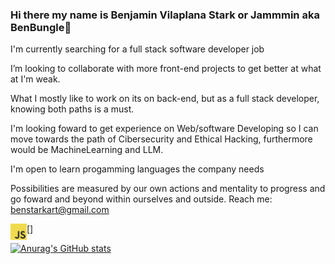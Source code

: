 ### Hi there my name is Benjamin Vilaplana Stark or Jammmin aka BenBungle👋

I'm currently searching for a full stack software developer job 

I’m looking to collaborate with more front-end projects to get better at what at I'm weak.

What I mostly like to work on its on back-end, but as a full stack developer, knowing both paths is a must.

I'm looking foward to get experience on Web/software Developing so I can move towards the path of Cibersecurity and Ethical Hacking, furthermore would be MachineLearning and LLM.

I'm open to learn progamming languages the company needs


Possibilities are measured by our own actions and mentality to progress and go foward and beyond within ourselves and outside.
Reach me: benstarkart@gmail.com

[<img align="left" alt="Javascript" width="26px" src= "https://raw.githubusercontent.com/github/explore/80688e429a7d4ef2fca1e82350fe8e3517d3494d/topics/javascript/javascript.png" />]


[![Anurag's GitHub stats](https://github-readme-stats.vercel.app/api?username=BenBungle)](https://github.com/anuraghazra/github-readme-stats)


<!--
**BenBungle/BenBungle** is a ✨ _special_ ✨ repository because its `README.md` (this file) appears on your GitHub profile.

Here are some ideas to get you started:

- 🔭 I’m currently working on ...
- 🌱 I’m currently learning ...
- 👯 I’m looking to collaborate on ...
- 🤔 I’m looking for help with ...
- 💬 Ask me about ...
- 📫 How to reach me: ...
- 😄 Pronouns: ...
- ⚡ Fun fact: ...
-->
